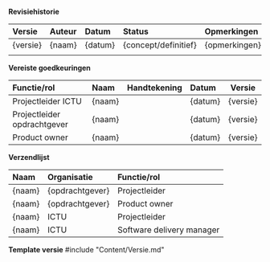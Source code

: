 **Revisiehistorie**

| Versie   | Auteur           | Datum  | Status | Opmerkingen                      |
|:---------|:-----------------|:-------|:-------|:---------------------------------|
| {versie} | {naam} | {datum} | {concept/definitief} | {opmerkingen} |
|          |                  |        |        |                                  |

**Vereiste goedkeuringen**

| Functie/rol                 | Naam                          | Handtekening                 | Datum          | Versie   |
|:----------------------------|:------------------------------|:-----------------------------|:---------------|:--------:| 
| Projectleider ICTU | {naam} |       | {datum} | {versie} |
| Projectleider opdrachtgever | {naam} |       | {datum} | {versie} |
| Product owner | {naam} |       | {datum} | {versie} |

**Verzendlijst**

| Naam                          | Organisatie                   | Functie/rol                   |
|:------------------------------|:------------------------------|:------------------------------|
| {naam} | {opdrachtgever} | Projectleider |
| {naam} | {opdrachtgever} | Product owner |
| {naam} | ICTU | Projectleider |
| {naam} | ICTU | Software delivery manager |
 
**Template versie**
#include "Content/Versie.md"